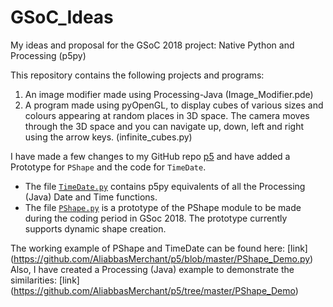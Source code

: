 # GSoC_Ideas
My ideas and proposal for the GSoC 2018 project: Native Python and Processing (p5py)

This repository contains the following projects and programs:
1. An image modifier made using Processing-Java (Image_Modifier.pde)
2. A program made using pyOpenGL, to display cubes of various sizes and colours appearing at random places in 3D space. The camera moves through the 3D space and you can navigate up, down, left and right using the arrow keys. (infinite_cubes.py)  

I have made a few changes to my GitHub repo [p5](https://github.com/AliabbasMerchant/p5) and have added a Prototype for `PShape` and the code for `TimeDate`.  

* The file [`TimeDate.py`](https://github.com/AliabbasMerchant/p5/blob/master/p5/sketch/TimeDate.py) contains p5py equivalents of all the Processing (Java) Date and Time functions.
* The file [`PShape.py`](https://github.com/AliabbasMerchant/p5/blob/master/p5/core/PShape.py) is a prototype of the PShape module to be made during the coding period in GSoc 2018. The prototype currently supports dynamic shape creation.

The working example of PShape and TimeDate can be found here: [link] (https://github.com/AliabbasMerchant/p5/blob/master/PShape_Demo.py)  
Also, I have created a Processing (Java) example to demonstrate the similarities: [link] (https://github.com/AliabbasMerchant/p5/tree/master/PShape_Demo)
